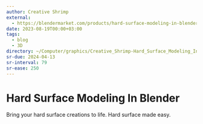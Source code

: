 ```yaml
---
author: Creative Shrimp
external:
  - https://blendermarket.com/products/hard-surface-modeling-in-blender
date: 2023-08-19T00:00+03:00
tags:
  - blog
  - 3D
directory: ~/Computer/graphics/Creative_Shrimp-Hard_Surface_Modeling_In_Blender
sr-due: 2024-04-13
sr-interval: 79
sr-ease: 250
---
```


# Hard Surface Modeling In Blender

Bring your hard surface creations to life.
Hard surface made easy.
